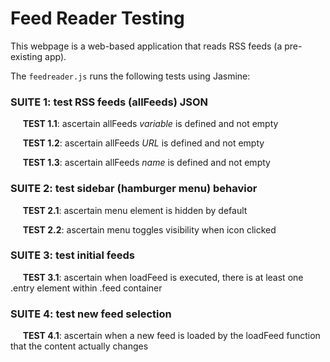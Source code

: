 # Feed Reader Testing

This webpage is a web-based application that reads RSS feeds (a pre-existing app).

The `feedreader.js` runs the following tests using Jasmine:

### SUITE 1: test RSS feeds (allFeeds) JSON
&nbsp;&nbsp;&nbsp;&nbsp;&nbsp;**TEST 1.1**:  ascertain allFeeds _variable_ is defined and not empty

&nbsp;&nbsp;&nbsp;&nbsp;&nbsp;**TEST 1.2**:  ascertain allFeeds _URL_ is defined and not empty

&nbsp;&nbsp;&nbsp;&nbsp;&nbsp;**TEST 1.3**:  ascertain allFeeds _name_ is defined and not empty



### SUITE 2: test sidebar (hamburger menu) behavior
&nbsp;&nbsp;&nbsp;&nbsp;&nbsp;**TEST 2.1**:  ascertain menu element is hidden by default
  
&nbsp;&nbsp;&nbsp;&nbsp;&nbsp;**TEST 2.2**:  ascertain menu toggles visibility when icon clicked



### SUITE 3: test initial feeds
&nbsp;&nbsp;&nbsp;&nbsp;&nbsp;**TEST 3.1**:  ascertain when loadFeed is executed, there is at least one .entry element within .feed container



### SUITE 4: test new feed selection
&nbsp;&nbsp;&nbsp;&nbsp;&nbsp;**TEST 4.1**:  ascertain when a new feed is loaded by the loadFeed function that the content actually changes

